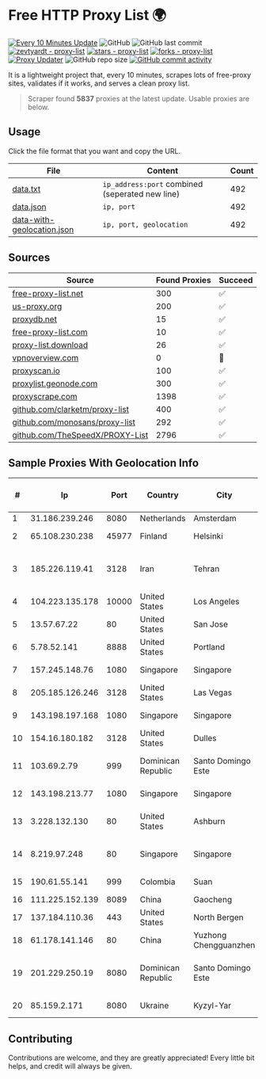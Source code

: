 
# Free HTTP Proxy List 🌍

[![Every 10 Minutes Update](https://github.com/mertguvencli/http-proxy-list/actions/workflows/main.yml/badge.svg?branch=main)](https://github.com/mertguvencli/http-proxy-list/actions/workflows/main.yml)
![GitHub](https://img.shields.io/github/license/mertguvencli/http-proxy-list)
![GitHub last commit](https://img.shields.io/github/last-commit/mertguvencli/http-proxy-list)
[![zevtyardt - proxy-list](https://img.shields.io/static/v1?label=zevtyardt&message=proxy-list&color=blue&logo=github)](https://github.com/zevtyardt/proxy-list "Go to GitHub repo")
[![stars - proxy-list](https://img.shields.io/github/stars/zevtyardt/proxy-list?style=social)](https://github.com/zevtyardt/proxy-list)
[![forks - proxy-list](https://img.shields.io/github/forks/zevtyardt/proxy-list?style=social)](https://github.com/zevtyardt/proxy-list)
[![Proxy Updater](https://github.com/zevtyardt/proxy-list/workflows/Proxy%20Updater/badge.svg)](https://github.com/zevtyardt/proxy-list/actions?query=workflow:"Proxy+Updater")
![GitHub repo size](https://img.shields.io/github/repo-size/zevtyardt/proxy-list)
[![GitHub commit activity](https://img.shields.io/github/commit-activity/m/zevtyardt/proxy-list?logo=commits)](https://github.com/zevtyardt/proxy-list/commits/main)

It is a lightweight project that, every 10 minutes, scrapes lots of free-proxy sites, validates if it works, and serves a clean proxy list.

> Scraper found **5837** proxies at the latest update. Usable proxies are below.

## Usage

Click the file format that you want and copy the URL.

|File|Content|Count|
|----|-------|-----|
|[data.txt](https://raw.githubusercontent.com/mertguvencli/http-proxy-list/main/proxy-list/data.txt)|`ip_address:port` combined (seperated new line)|492|
|[data.json](https://raw.githubusercontent.com/mertguvencli/http-proxy-list/main/proxy-list/data.json)|`ip, port`|492|
|[data-with-geolocation.json](https://raw.githubusercontent.com/mertguvencli/http-proxy-list/main/proxy-list/data-with-geolocation.json)|`ip, port, geolocation`|492|

## Sources

|Source|Found Proxies|Succeed|
|------|-------------|-------|
|[free-proxy-list.net](https://free-proxy-list.net)|300|✅|
|[us-proxy.org](https://www.us-proxy.org)|200|✅|
|[proxydb.net](http://proxydb.net)|15|✅|
|[free-proxy-list.com](https://free-proxy-list.com/?page=&port=&type%5B%5D=http&type%5B%5D=https&up_time=0&search=Search)|10|✅|
|[proxy-list.download](https://www.proxy-list.download/HTTP)|26|✅|
|[vpnoverview.com](https://vpnoverview.com/privacy/anonymous-browsing/free-proxy-servers)|0|🚫|
|[proxyscan.io](https://www.proxyscan.io)|100|✅|
|[proxylist.geonode.com](https://proxylist.geonode.com/api/proxy-list?limit=300&page=1&sort_by=lastChecked&sort_type=desc&protocols=http,https)|300|✅|
|[proxyscrape.com](https://api.proxyscrape.com/v2/?request=displayproxies&protocol=http&timeout=10000&country=all&ssl=all&anonymity=all)|1398|✅|
|[github.com/clarketm/proxy-list](https://raw.githubusercontent.com/clarketm/proxy-list/master/proxy-list-raw.txt)|400|✅|
|[github.com/monosans/proxy-list](https://raw.githubusercontent.com/monosans/proxy-list/main/proxies/http.txt)|292|✅|
|[github.com/TheSpeedX/PROXY-List](https://raw.githubusercontent.com/TheSpeedX/PROXY-List/master/http.txt)|2796|✅|


## Sample Proxies With Geolocation Info

|#|Ip|Port|Country|City|Internet Service Provider|
|-|--|----|-------|----|-------------------------|
|1|31.186.239.246|8080|Netherlands|Amsterdam|NetSkope Inc|
|2|65.108.230.238|45977|Finland|Helsinki|Hetzner Online GmbH|
|3|185.226.119.41|3128|Iran|Tehran|Noyan Abr Arvan Co. ( Private Joint Stock)|
|4|104.223.135.178|10000|United States|Los Angeles|LayerHost|
|5|13.57.67.22|80|United States|San Jose|Amazon.com, Inc.|
|6|5.78.52.141|8888|United States|Portland|Hetzner Online GmbH|
|7|157.245.148.76|1080|Singapore|Singapore|DigitalOcean, LLC|
|8|205.185.126.246|3128|United States|Las Vegas|FranTech Solutions|
|9|143.198.197.168|1080|Singapore|Singapore|DigitalOcean, LLC|
|10|154.16.180.182|3128|United States|Dulles|LYIT Internet Services|
|11|103.69.2.79|999|Dominican Republic|Santo Domingo Este|HAWKCLAN (PVT.) LIMITED|
|12|143.198.213.77|1080|Singapore|Singapore|DigitalOcean, LLC|
|13|3.228.132.130|80|United States|Ashburn|Amazon Technologies Inc.|
|14|8.219.97.248|80|Singapore|Singapore|Alibaba (US) Technology Co., Ltd.|
|15|190.61.55.141|999|Colombia|Suan|Ufinet Panama S.A.|
|16|111.225.152.139|8089|China|Gaocheng|Chinanet|
|17|137.184.110.36|443|United States|North Bergen|DigitalOcean, LLC|
|18|61.178.141.146|80|China|Yuzhong Chengguanzhen|Chinanet|
|19|201.229.250.19|8080|Dominican Republic|Santo Domingo Este|Compañía Dominicana de Teléfonos S. A.|
|20|85.159.2.171|8080|Ukraine|Kyzyl-Yar|DATAGROUP-RETAIL|



## Contributing

Contributions are welcome, and they are greatly appreciated! Every
little bit helps, and credit will always be given.

